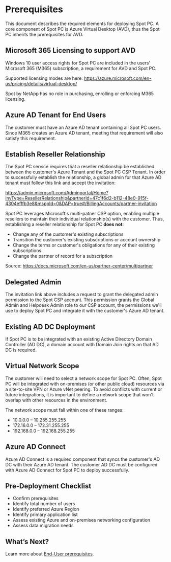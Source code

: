 <meta name="robots" content="noindex">

# Prerequisites

This document describes the required elements for deploying Spot PC. A core component of Spot PC is Azure Virtual Desktop (AVD), thus the Spot PC inherits the prerequisites for AVD.

## Microsoft 365 Licensing to support AVD
Windows 10 user access rights for Spot PC are included in the users' Microsoft 365 (M365) subscription, a requirement for AVD and Spot PC.

Supported licensing modes are here: https://azure.microsoft.com/en-us/pricing/details/virtual-desktop/

Spot by NetApp has no role in purchasing, enrolling or enforcing M365 licensing.

## Azure AD Tenant for End Users
The customer must have an Azure AD tenant containing all Spot PC users.  Since M365 creates an Azure AD tenant, meeting that requirement will also satisfy this requirement.

## Establish Reseller Relationship
The Spot PC service requires that a reseller relationship be established between the customer's Azure Tenant and the Spot PC CSP Tenant. In order to successfully establish the relationship, a global admin for that Azure AD tenant must follow this link and accept the invitation:

https://admin.microsoft.com/Adminportal/Home?invType=ResellerRelationship&partnerId=47c1f6d2-b112-48e0-915f-4304efffb3e8&msppId=0&DAP=true#/BillingAccounts/partner-invitation

Spot PC leverages Microsoft's multi-patner CSP option, enabling multiple resellers to maintain their individual relationship(s) with the customer. Thus, establishing a reseller relationship for Spot PC **does not**:
* Change any of the customer's existing subscriptions
* Transition the customer's existing subscriptions or account ownership
* Change the terms or customer's obligations for any of their existing subscriptions
* Change the partner of record for a subscription

Source: https://docs.microsoft.com/en-us/partner-center/multipartner

## Delegated Admin
The invitation link above includes a request to grant the delegated admin permission to the Spot CSP account. This permission grants the Global Admin and Helpdesk Admin role to our CSP account, the permissions we'll use to deploy Spot PC and integrate it with the customer's Azure AD tenant.

## Existing AD DC Deployment
If Spot PC is to be integrated with an existing Active Directory Domain Controller (AD DC), a domain account with Domain Join rights on that AD DC is required.

## Virtual Network Scope
The customer will need to select a network scope for Spot PC. Often, Spot PC will be integrated with on-premises (or other public cloud) resources via a site-to-site VPN or Azure vNet peering. To avoid conflicts with current or future integrations, it is important to define a network scope that won't overlap with other resources in the environment.

The network scope must fall within one of these ranges:

* 10.0.0.0 – 10.255.255.255
* 172.16.0.0 – 172.31.255.255
* 192.168.0.0 – 192.168.255.255

## Azure AD Connect
Azure AD Connect is a required component that syncs the customer's AD DC with their Azure AD tenant. The customer AD DC must be configured with Azure AD Connect for Spot PC to deploy successfully.

## Pre-Deployment Checklist

* Confirm prerequisites
* Identify total number of users
* Identify preferred Azure Region
* Identify primary application list
* Assess existing Azure and on-premises networking configuration
* Assess data migration needs

## What’s Next?

Learn more about [End-User prerequisites](spot-pc/getting-started/prerequisites/end-user-prerequisites).
